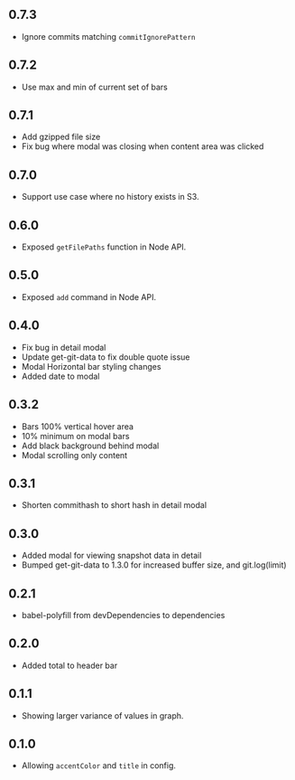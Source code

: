 ## 0.7.3

- Ignore commits matching `commitIgnorePattern`

## 0.7.2

- Use max and min of current set of bars

## 0.7.1

- Add gzipped file size
- Fix bug where modal was closing when content area was clicked

## 0.7.0

- Support use case where no history exists in S3.

## 0.6.0

- Exposed `getFilePaths` function in Node API.

## 0.5.0

- Exposed `add` command in Node API.

## 0.4.0

- Fix bug in detail modal
- Update get-git-data to fix double quote issue
- Modal Horizontal bar styling changes
- Added date to modal

## 0.3.2

- Bars 100% vertical hover area
- 10% minimum on modal bars
- Add black background behind modal
- Modal scrolling only content

## 0.3.1

- Shorten commithash to short hash in detail modal

## 0.3.0

- Added modal for viewing snapshot data in detail
- Bumped get-git-data to 1.3.0 for increased buffer size, and git.log(limit)

## 0.2.1

- babel-polyfill from devDependencies to dependencies

## 0.2.0

- Added total to header bar

## 0.1.1

- Showing larger variance of values in graph.

## 0.1.0

- Allowing `accentColor` and `title` in config.
